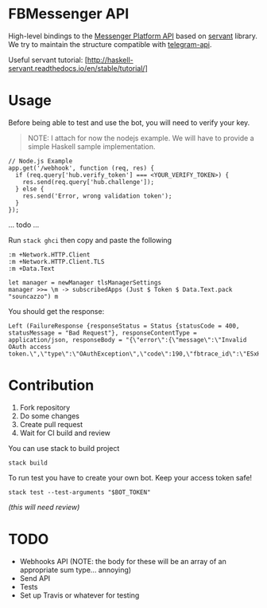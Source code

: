 # FBMessenger API

High-level bindings to the [Messenger Platform API](https://developers.facebook.com/docs/messenger-platform/) based on [servant](https://haskell-servant.github.io/) library.
We try to maintain the structure compatible with [telegram-api](https://github.com/klappvisor/haskell-telegram-api).

Useful servant tutorial: [http://haskell-servant.readthedocs.io/en/stable/tutorial/]

# Usage

Before being able to test and use the bot, you will need to verify your key.

> NOTE: I attach for now the nodejs example. We will have to provide a simple Haskell sample implementation. 

```{.js}
// Node.js Example
app.get('/webhook', function (req, res) {
  if (req.query['hub.verify_token'] === <YOUR_VERIFY_TOKEN>) {
    res.send(req.query['hub.challenge']);
  } else {
    res.send('Error, wrong validation token');    
  }
});
```

... todo ...

Run `stack ghci` then copy and paste the following

    :m +Network.HTTP.Client
    :m +Network.HTTP.Client.TLS
    :m +Data.Text

    let manager = newManager tlsManagerSettings
    manager >>= \m -> subscribedApps (Just $ Token $ Data.Text.pack "souncazzo") m

You should get the response: 

    Left (FailureResponse {responseStatus = Status {statusCode = 400, statusMessage = "Bad Request"}, responseContentType = application/json, responseBody = "{\"error\":{\"message\":\"Invalid OAuth access token.\",\"type\":\"OAuthException\",\"code\":190,\"fbtrace_id\":\"ESxHmUos2B+\"}}"})

# Contribution

1. Fork repository
2. Do some changes
3. Create pull request
4. Wait for CI build and review

You can use stack to build project

    stack build

To run test you have to create your own bot. Keep your access token safe!

    stack test --test-arguments "$BOT_TOKEN"

_(this will need review)_

# TODO

- Webhooks API (NOTE: the body for these will be an array of an appropriate sum type... annoying)
- Send API
- Tests
- Set up Travis or whatever for testing
